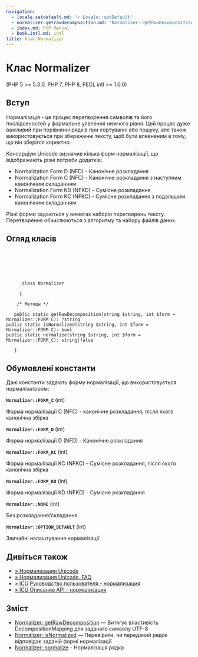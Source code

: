 ```yaml
---
navigation:
  - locale.setdefault.md: '« Locale::setDefault'
  - normalizer.getrawdecomposition.md: 'Normalizer::getRawDecomposition »'
  - index.md: PHP Manual
  - book.intl.md: intl
title: Клас Normalizer
---
```

# Клас Normalizer

(PHP 5 >= 5.3.0, PHP 7, PHP 8, PECL intl >= 1.0.0)

## Вступ

Нормалізація - це процес перетворення символів та його послідовностей у формальне уявлення нижчого рівня. Цей процес дуже важливий при порівнянні рядків при сортуванні або пошуку, але також використовується при збереженні тексту, щоб бути впевненим в тому, що він зберігся коректно.

Консорціум Unicode визначив кілька форм нормалізації, що відображають різні потреби додатків:

-   Normalization Form D (NFD) - Канонічне розкладання
-   Normalization Form C (NFC) - Канонічне розкладання з наступним канонічним складанням
-   Normalization Form KD (NFKD) - Сумісне розкладання
-   Normalization Form KC (NFKC) - Сумісне розкладання з подальшим канонічним складанням

Різні форми задаються у вимогах наборів перетворень тексту. Перетворення обчислюються з алгоритму та набору файлів даних.

## Огляд класів

```classsynopsis

     
    

    
     
      class Normalizer
     
     {

    /* Методы */
    
   public static getRawDecomposition(string $string, int $form = Normalizer::FORM_C): ?string
public static isNormalized(string $string, int $form = Normalizer::FORM_C): bool
public static normalize(string $string, int $form = Normalizer::FORM_C): string|false

   }
```

## Обумовлені константи

Дані константи задають форму нормалізації, що використовується нормалізатором:

**`Normalizer::FORM_C`** (int)

Форма нормалізації C (NFC) - канонічне розкладання, після якого канонічна збірка

**`Normalizer::FORM_D`** (int)

Форма нормалізації D (NFD) - Канонічне розкладання

**`Normalizer::FORM_KC`** (int)

Форма нормалізації KC (NFKC) – Сумісне розкладання, після якого канонічна збірка

**`Normalizer::FORM_KD`** (int)

Форма нормалізації KD (NFKD) - Сумісне розкладання

**`Normalizer::NONE`** (int)

Без розкладання/складання

**`Normalizer::OPTION_DEFAULT`** (int)

Звичайні налаштування нормалізації

## Дивіться також

-   [»  Нормализация Unicode](http://unicode.org/reports/tr15/)
-   [»  Нормализация Unicode. FAQ](http://unicode.org/faq/normalization.md)
-   [»  ICU Руководство пользователя - нормализация](https://unicode-org.github.io/icu/userguide/transforms/normalization/)
-   [»  ICU Описание API - нормализация](http://www.icu-project.org/apiref/icu4c/unorm_8h.md)

## Зміст

-   [Normalizer::getRawDecomposition](normalizer.getrawdecomposition.md) — Витягує властивість DecompositionMapping для заданого символу UTF-8
-   [Normalizer::isNormalized](normalizer.isnormalized.md) — Перевірити, чи переданий рядок відповідає заданій формі нормалізації
-   [Normalizer::normalize](normalizer.normalize.md) - Нормалізація рядка
